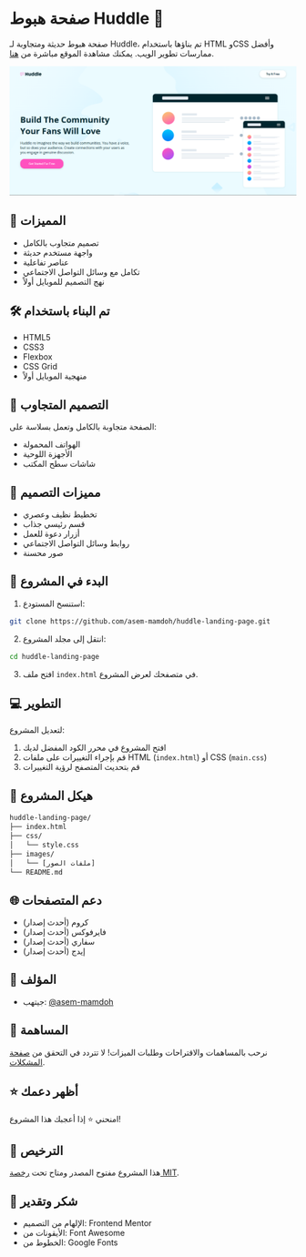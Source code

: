 # صفحة هبوط Huddle 🚀

صفحة هبوط حديثة ومتجاوبة لـ Huddle، تم بناؤها باستخدام HTML وCSS وأفضل ممارسات تطوير الويب. يمكنك مشاهدة الموقع مباشرة من [هنا](https://asem-mamdoh.github.io/huddle-landing-page/).

![معاينة صفحة Huddle](pic/rev.png)

## 🌟 المميزات

- تصميم متجاوب بالكامل
- واجهة مستخدم حديثة
- عناصر تفاعلية
- تكامل مع وسائل التواصل الاجتماعي
- نهج التصميم للموبايل أولاً

## 🛠️ تم البناء باستخدام

- HTML5
- CSS3
- Flexbox
- CSS Grid
- منهجية الموبايل أولاً

## 📱 التصميم المتجاوب

الصفحة متجاوبة بالكامل وتعمل بسلاسة على:
- الهواتف المحمولة
- الأجهزة اللوحية
- شاشات سطح المكتب

## 🎨 مميزات التصميم

- تخطيط نظيف وعصري
- قسم رئيسي جذاب
- أزرار دعوة للعمل
- روابط وسائل التواصل الاجتماعي
- صور محسنة

## 🚀 البدء في المشروع

1. استنسخ المستودع:
```bash
git clone https://github.com/asem-mamdoh/huddle-landing-page.git
```

2. انتقل إلى مجلد المشروع:
```bash
cd huddle-landing-page
```

3. افتح ملف `index.html` في متصفحك لعرض المشروع.

## 💻 التطوير

لتعديل المشروع:

1. افتح المشروع في محرر الكود المفضل لديك
2. قم بإجراء التغييرات على ملفات HTML (`index.html`) أو CSS (`main.css`)
3. قم بتحديث المتصفح لرؤية التغييرات

## 📝 هيكل المشروع

```
huddle-landing-page/
├── index.html
├── css/
│   └── style.css
├── images/
│   └── [ملفات الصور]
└── README.md
```

## 🌐 دعم المتصفحات

- كروم (أحدث إصدار)
- فايرفوكس (أحدث إصدار)
- سفاري (أحدث إصدار)
- إيدج (أحدث إصدار)

## 👤 المؤلف

- جيتهب: [@asem-mamdoh](https://github.com/asem-mamdoh)

## 🤝 المساهمة

نرحب بالمساهمات والاقتراحات وطلبات الميزات! لا تتردد في التحقق من [صفحة المشكلات](https://github.com/asem-mamdoh/huddle-landing-page/issues).

## ⭐ أظهر دعمك

امنحني ⭐️ إذا أعجبك هذا المشروع!

## 📝 الترخيص

هذا المشروع مفتوح المصدر ومتاح تحت [رخصة MIT](LICENSE).

## 🙏 شكر وتقدير

- الإلهام من التصميم: Frontend Mentor
- الأيقونات من: Font Awesome
- الخطوط من: Google Fonts